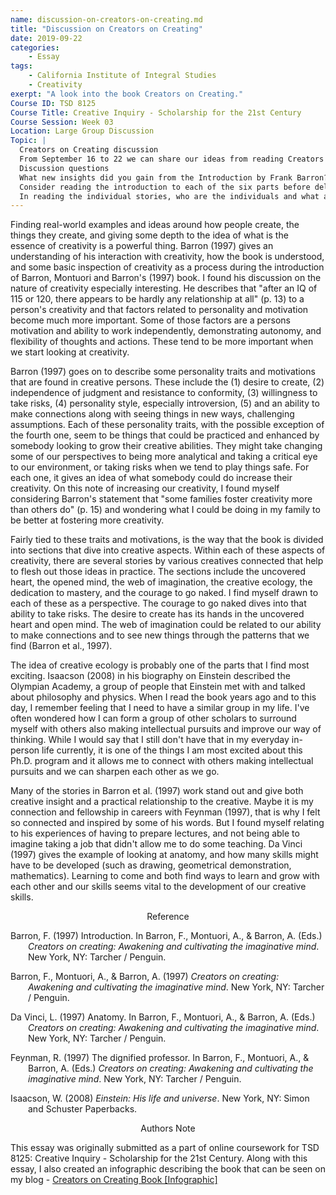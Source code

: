 ```yaml
---
name: discussion-on-creators-on-creating.md
title: "Discussion on Creators on Creating"
date: 2019-09-22
categories:
    - Essay
tags:
    - California Institute of Integral Studies
    - Creativity
exerpt: "A look into the book Creators on Creating."
Course ID: TSD 8125  
Course Title: Creative Inquiry - Scholarship for the 21st Century  
Course Session: Week 03   
Location: Large Group Discussion  
Topic: |
  Creators on Creating discussion  
  From September 16 to 22 we can share our ideas from reading Creators on Creating. It is helpful to start with reading Frank Barron's introduction.
  Discussion questions
  What new insights did you gain from the Introduction by Frank Barron?
  Consider reading the introduction to each of the six parts before delving into the individual artists’ profiles. Which of the six topics are you most drawn to and why?
  In reading the individual stories, who are the individuals and what are the issues with whom you most identify or gain inspiration?
---
```


Finding real-world examples and ideas around how people create, the things they create, and giving some depth to the idea of what is the essence of creativity is a powerful thing. Barron (1997) gives an understanding of his interaction with creativity, how the book is understood, and some basic inspection of creativity as a process during the introduction of Barron, Montuori and Barron's (1997) book. I found his discussion on the nature of creativity especially interesting. He describes that "after an IQ of 115 or 120, there appears to be hardly any relationship at all" (p. 13) to a person's creativity and that factors related to personality and motivation become much more important. Some of those factors are a persons motivation and ability to work independently, demonstrating autonomy, and flexibility of thoughts and actions. These tend to be more important when we start looking at creativity.

Barron (1997) goes on to describe some personality traits and motivations that are found in creative persons. These include the (1) desire to create, (2) independence of judgment and resistance to conformity, (3) willingness to take risks, (4) personality style, especially introversion, (5) and an ability to make connections along with seeing things in new ways, challenging assumptions. Each of these personality traits, with the possible exception of the fourth one, seem to be things that could be practiced and enhanced by somebody looking to grow their creative abilities. They might take changing some of our perspectives to being more analytical and taking a critical eye to our environment, or taking risks when we tend to play things safe. For each one, it gives an idea of what somebody could do increase their creativity. On this note of increasing our creativity, I found myself considering Barron's statement that "some families foster creativity more than others do" (p. 15) and wondering what I could be doing in my family to be better at fostering more creativity.

Fairly tied to these traits and motivations, is the way that the book is divided into sections that dive into creative aspects. Within each of these aspects of creativity, there are several stories by various creatives connected that help to flesh out those ideas in practice. The sections include the uncovered heart, the opened mind, the web of imagination, the creative ecology, the dedication to mastery, and the courage to go naked. I find myself drawn to each of these as a perspective. The courage to go naked dives into that ability to take risks. The desire to create has its hands in the uncovered heart and open mind. The web of imagination could be related to our ability to make connections and to see new things through the patterns that we find (Barron et al., 1997). 

The idea of creative ecology is probably one of the parts that I find most exciting. Isaacson (2008) in his biography on Einstein described the Olympian Academy, a group of people that Einstein met with and talked about philosophy and physics. When I read the book years ago and to this day, I remember feeling that I need to have a similar group in my life. I've often wondered how I can form a group of other scholars to surround myself with others also making intellectual pursuits and improve our way of thinking. While I would say that I still don't have that in my everyday in-person life currently, it is one of the things I am most excited about this Ph.D. program and it allows me to connect with others making intellectual pursuits and we can sharpen each other as we go.

Many of the stories in Barron et al. (1997) work stand out and give both creative insight and a practical relationship to the creative. Maybe it is my connection and fellowship in careers with Feynman (1997), that is why I felt so connected and inspired by some of his words. But I found myself relating to his experiences of having to prepare lectures, and not being able to imagine taking a job that didn't allow me to do some teaching. Da Vinci (1997) gives the example of looking at anatomy, and how many skills might have to be developed (such as drawing, geometrical demonstration, mathematics). Learning to come and both find ways to learn and grow with each other and our skills seems vital to the development of our creative skills.

<div style="text-align: center" markdown="1">
Reference
</div>
<div style="margin: 0 0 0 2em; text-indent: -2em;" markdown="1">

Barron, F. (1997) Introduction. In Barron, F., Montuori, A., & Barron, A. (Eds.) _Creators on creating: Awakening and cultivating the imaginative mind_. New York, NY: Tarcher / Penguin.

Barron, F., Montuori, A., & Barron, A. (1997) _Creators on creating: Awakening and cultivating the imaginative mind_. New York, NY: Tarcher / Penguin.

Da Vinci, L. (1997) Anatomy. In Barron, F., Montuori, A., & Barron, A. (Eds.) _Creators on creating: Awakening and cultivating the imaginative mind_. New York, NY: Tarcher / Penguin.

Feynman, R. (1997) The dignified professor. In Barron, F., Montuori, A., & Barron, A. (Eds.) _Creators on creating: Awakening and cultivating the imaginative mind_. New York, NY: Tarcher / Penguin.

Isaacson, W. (2008) _Einstein: His life and universe_. New York, NY: Simon and Schuster Paperbacks. 

</div>

<div style="text-align: center" markdown="1">
Authors Note
</div>

This essay was originally submitted as a part of online coursework for TSD 8125: Creative Inquiry - Scholarship for the 21st Century. Along with this essay, I also created an infographic describing the book that can be seen on my blog - [Creators on Creating Book [Infographic]](https://jacobrcampbell.com/blog/2019/09/creators-on-creating-book-infographic/)